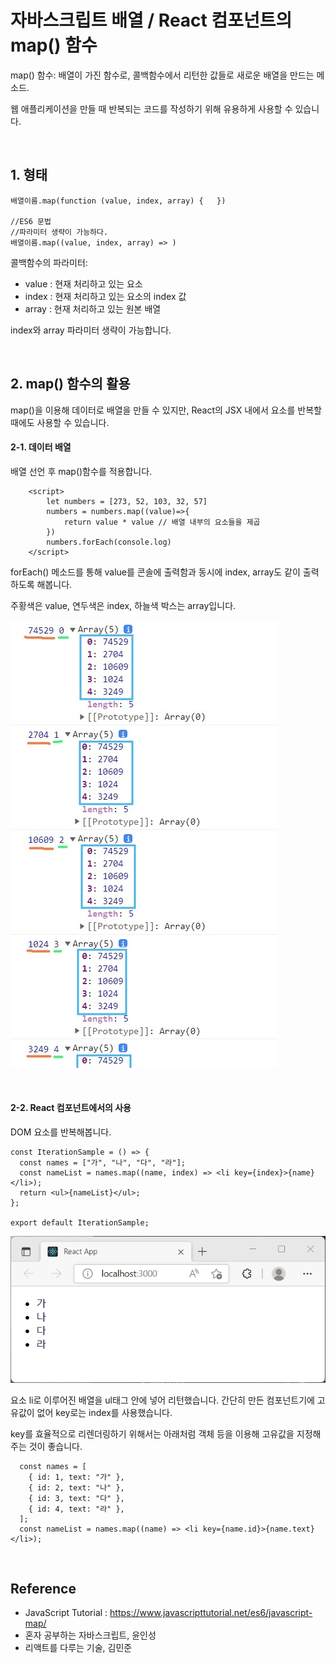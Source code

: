 # 자바스크립트 배열 / React 컴포넌트의 map() 함수

map() 함수: 배열이 가진 함수로, 콜백함수에서 리턴한 값들로 새로운 배열을 만드는 메소드.

웹 애플리케이션을 만들 때 반복되는 코드를 작성하기 위해 유용하게 사용할 수 있습니다.

<br />

## 1. 형태

```
배열이름.map(function (value, index, array) {   })

//ES6 문법
//파라미터 생략이 가능하다.
배열이름.map((value, index, array) => )
```

콜백함수의 파라미터:

- value : 현재 처리하고 있는 요소
- index : 현재 처리하고 있는 요소의 index 값
- array : 현재 처리하고 있는 원본 배열

index와 array 파라미터 생략이 가능합니다.

<br>

## 2. map() 함수의 활용

map()을 이용해 데이터로 배열을 만들 수 있지만, React의 JSX 내에서 요소를 반복할 때에도 사용할 수 있습니다.

#### 2-1. 데이터 배열

배열 선언 후 map()함수를 적용합니다.

```
    <script>
        let numbers = [273, 52, 103, 32, 57]
        numbers = numbers.map((value)=>{
            return value * value // 배열 내부의 요소들을 제곱
        })
        numbers.forEach(console.log)
    </script>
```

forEach() 메소드를 통해 value를 콘솔에 출력함과 동시에 index, array도 같이 출력하도록 해봅니다.

주황색은 value, 연두색은 index, 하늘색 박스는 array입니다.

![default](./image-map-forEach.jpg)

<br/>

#### 2-2. React 컴포넌트에서의 사용

DOM 요소를 반복해봅니다.

```
const IterationSample = () => {
  const names = ["가", "나", "다", "라"];
  const nameList = names.map((name, index) => <li key={index}>{name}</li>);
  return <ul>{nameList}</ul>;
};

export default IterationSample;
```

![default](./image-map-ele.png)

요소 li로 이루어진 배열을 ul태그 안에 넣어 리턴했습니다. 간단히 만든 컴포넌트기에 고유값이 없어 key로는 index를 사용했습니다.

key를 효율적으로 리렌더링하기 위해서는 아래처럼 객체 등을 이용해 고유값을 지정해주는 것이 좋습니다.

```
  const names = [
    { id: 1, text: "가" },
    { id: 2, text: "나" },
    { id: 3, text: "다" },
    { id: 4, text: "라" },
  ];
  const nameList = names.map((name) => <li key={name.id}>{name.text}</li>);
```

<br/>

## Reference

- JavaScript Tutorial : https://www.javascripttutorial.net/es6/javascript-map/
- 혼자 공부하는 자바스크립트, 윤인성
- 리액트를 다루는 기술, 김민준
